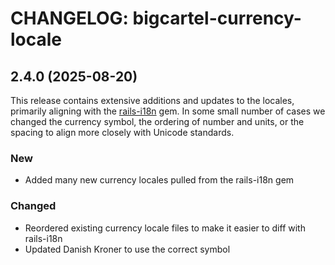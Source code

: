 # CHANGELOG: bigcartel-currency-locale 

## 2.4.0 (2025-08-20)

This release contains extensive additions and updates to the locales, primarily aligning with the [rails-i18n](https://github.com/svenfuchs/rails-i18n) gem. In some small number of cases we changed the currency symbol, the ordering of number and units, or the spacing to align more closely with Unicode standards.

### New
- Added many new currency locales pulled from the rails-i18n gem

### Changed
- Reordered existing currency locale files to make it easier to diff with rails-i18n
- Updated Danish Kroner to use the correct symbol
